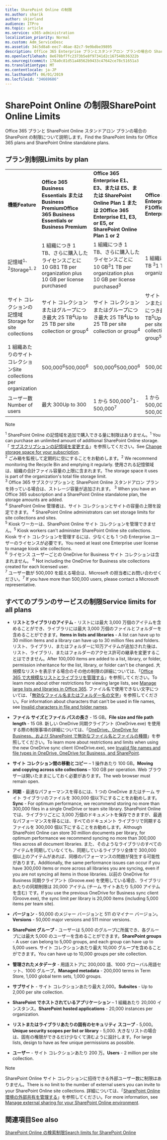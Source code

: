 ```yaml
---
title: SharePoint Online の制限
ms.author: sharik
author: skjerland
audience: ITPro
ms.topic: article
ms.service: o365-administration
localization_priority: Normal
ms.custom: Adm_ServiceDesc
ms.assetid: 34c5d8a8-eec7-46ae-82c7-9e9bdbe39895
description: Office 365 Enterprise プランとスタンドアロン プランの場合の SharePoint Online の制限について説明します。
ms.openlocfilehash: 8e678bf7fc2373b5e8f97341d2c167548b36322b
ms.sourcegitcommit: 178a0c81d51a48562b9433c47642ce78c51651a3
ms.translationtype: MT
ms.contentlocale: ja-JP
ms.lasthandoff: 06/01/2019
ms.locfileid: "34669686"
---
```

# <a name="sharepoint-online-limits"></a><span data-ttu-id="3b09f-103">SharePoint Online の制限</span><span class="sxs-lookup"><span data-stu-id="3b09f-103">SharePoint Online Limits</span></span>

<span data-ttu-id="3b09f-104">Office 365 プランと SharePoint Online スタンドアロン プランの場合の SharePoint の制限について説明します。</span><span class="sxs-lookup"><span data-stu-id="3b09f-104">Find the SharePoint limits for Office 365 plans and SharePoint Online standalone plans.</span></span>
  
## <a name="limits-by-plan"></a><span data-ttu-id="3b09f-105">プラン別制限</span><span class="sxs-lookup"><span data-stu-id="3b09f-105">Limits by plan</span></span>

|||||
|:-----|:-----|:-----|:-----|
|<span data-ttu-id="3b09f-106">**機能**</span><span class="sxs-lookup"><span data-stu-id="3b09f-106">**Feature**</span></span> <br/> |<span data-ttu-id="3b09f-107">**Office 365 Business Essentials または Business Premium**</span><span class="sxs-lookup"><span data-stu-id="3b09f-107">**Office 365 Business Essentials or Business Premium**</span></span> <br/> |<span data-ttu-id="3b09f-108">**Office 365 Enterprise E1、E3、または E5、または SharePoint Online Plan 1 または 2**</span><span class="sxs-lookup"><span data-stu-id="3b09f-108">**Office 365 Enterprise E1, E3, or E5, or SharePoint Online Plan 1 or 2**</span></span> <br/> | <span data-ttu-id="3b09f-109">**Office 365 Enterprise F1**</span><span class="sxs-lookup"><span data-stu-id="3b09f-109">**Office 365 Enterprise F1**</span></span> <br/> |
|<span data-ttu-id="3b09f-110">記憶域<sup>1、2</sup></span><span class="sxs-lookup"><span data-stu-id="3b09f-110">Storage<sup>1, 2</sup></span></span> <br/> |<span data-ttu-id="3b09f-111">1 組織につき 1 TB、さらに購入したライセンスごとに 10 GB</span><span class="sxs-lookup"><span data-stu-id="3b09f-111">1 TB per organization plus 10 GB per license purchased</span></span>  <br/> |<span data-ttu-id="3b09f-112">1 組織につき 1 TB、さらに購入したライセンスごとに 10 GB<sup>3</sup></span><span class="sxs-lookup"><span data-stu-id="3b09f-112">1 TB per organization plus 10 GB per license purchased<sup>3</sup></span></span> <br/> |<span data-ttu-id="3b09f-113">1 組織につき 1 TB <sup>3</sup></span><span class="sxs-lookup"><span data-stu-id="3b09f-113">1 TB per organization <sup>3</sup></span></span> <br/> |
|<span data-ttu-id="3b09f-114">サイト コレクションの記憶域</span><span class="sxs-lookup"><span data-stu-id="3b09f-114">Storage for site collections</span></span>  <br/> |<span data-ttu-id="3b09f-115">サイト コレクションまたはグループにつき最大 25 TB<sup>4</sup></span><span class="sxs-lookup"><span data-stu-id="3b09f-115">Up to 25 TB per site collection or group<sup>4</sup></span></span> <br/> |<span data-ttu-id="3b09f-116">サイト コレクションまたはグループにつき最大 25 TB<sup>4</sup></span><span class="sxs-lookup"><span data-stu-id="3b09f-116">Up to 25 TB per site collection or group<sup>4</sup></span></span> <br/> |<span data-ttu-id="3b09f-117">サイト コレクションまたはグループにつき最大 25 TB<sup>5</sup></span><span class="sxs-lookup"><span data-stu-id="3b09f-117">Up to 25 TB per site collection or group<sup>5</sup></span></span> <br/> |
|<span data-ttu-id="3b09f-118">1 組織あたりのサイト コレクション</span><span class="sxs-lookup"><span data-stu-id="3b09f-118">Site collections per organization</span></span>  <br/> |<span data-ttu-id="3b09f-119">500,000<sup>6</sup></span><span class="sxs-lookup"><span data-stu-id="3b09f-119">500,000<sup>6</sup></span></span> <br/> |<span data-ttu-id="3b09f-120">500,000<sup>6</sup></span><span class="sxs-lookup"><span data-stu-id="3b09f-120">500,000<sup>6</sup></span></span> <br/> |<span data-ttu-id="3b09f-121">500,000</span><span class="sxs-lookup"><span data-stu-id="3b09f-121">500,000</span></span><br/> |
|<span data-ttu-id="3b09f-122">ユーザー数</span><span class="sxs-lookup"><span data-stu-id="3b09f-122">Number of users</span></span>  <br/> |<span data-ttu-id="3b09f-123">最大 300</span><span class="sxs-lookup"><span data-stu-id="3b09f-123">Up to 300</span></span>  <br/> |<span data-ttu-id="3b09f-124">1 から 500,000<sup>7</sup></span><span class="sxs-lookup"><span data-stu-id="3b09f-124">1- 500,000<sup>7</sup></span></span> <br/> |<span data-ttu-id="3b09f-125">1 から 500,000<sup>7</sup></span><span class="sxs-lookup"><span data-stu-id="3b09f-125">1- 500,000<sup>7</sup></span></span> <br/> |
   
> [!NOTE]
> <span data-ttu-id="3b09f-126"><sup>1</sup> SharePoint Online の記憶域を追加で購入できる量に制限はありません。</span><span class="sxs-lookup"><span data-stu-id="3b09f-126"><sup>1</sup> You can purchase an unlimited amount of additional SharePoint Online storage.</span></span> <span data-ttu-id="3b09f-127">「 [サブスクリプションの記憶域を変更する](https://support.office.com/article/96EA3533-DE64-4B01-839A-C560875A662C)」を参照してください。</span><span class="sxs-lookup"><span data-stu-id="3b09f-127">See [Change storage space for your subscription](https://support.office.com/article/96EA3533-DE64-4B01-839A-C560875A662C).</span></span> 
<br/><span data-ttu-id="3b09f-128"><sup>2</sup> ごみ箱を監視して定期的に空にすることをお勧めします。</span><span class="sxs-lookup"><span data-stu-id="3b09f-128"><sup>2</sup> We recommend monitoring the Recycle Bin and emptying it regularly.</span></span> <span data-ttu-id="3b09f-129">使用される記憶領域は、組織の合計ファイル容量の上限に含まれます。</span><span class="sxs-lookup"><span data-stu-id="3b09f-129">The storage space it uses is part of the organization's total file storage limit.</span></span> 
<br/> <span data-ttu-id="3b09f-p103"><sup>3</sup> Office 365 サブスクリプションと SharePoint Online スタンドアロン プランを持っている場合は、ストレージ容量が追加されます。 </span><span class="sxs-lookup"><span data-stu-id="3b09f-p103"><sup>3</sup> When you have an Office 365 subscription and a SharePoint Online standalone plan, the storage amounts are added. </span></span><br/><span data-ttu-id="3b09f-p104"><sup>4</sup> SharePoint Online 管理者は、サイト コレクションとサイトの容量の上限を設定できます。 </span><span class="sxs-lookup"><span data-stu-id="3b09f-p104"><sup>4</sup> SharePoint Online administrators can set storage limits for site collections and sites. </span></span><br/> <span data-ttu-id="3b09f-132"><sup>5</sup> Kiosk ワーカーは、SharePoint Online サイト コレクションを管理できません。</span><span class="sxs-lookup"><span data-stu-id="3b09f-132"><sup>5</sup> Kiosk workers can't administer SharePoint Online site collections.</span></span> <span data-ttu-id="3b09f-133">Kiosk サイト コレクションを管理するには、少なくとも 1 つの Enterprise ユーザーのライセンスが必要です。</span><span class="sxs-lookup"><span data-stu-id="3b09f-133">You need at least one Enterprise user license to manage kiosk site collections.</span></span> 
<br/> <span data-ttu-id="3b09f-p106"><sup>6</sup> ライセンス ユーザーごとの OneDrive for Business サイト コレクションは含まれません。 </span><span class="sxs-lookup"><span data-stu-id="3b09f-p106"><sup>6</sup> Not including the OneDrive for Business site collections created for each licensed user. </span></span><br/><span data-ttu-id="3b09f-135"><sup>7</sup> ユーザー数が 500,000 を超える場合は、Microsoft の担当者にお問い合わせください。</span><span class="sxs-lookup"><span data-stu-id="3b09f-135"><sup>7</sup> If you have more than 500,000 users, please contact a Microsoft representative.</span></span> 
  

  
## <a name="service-limits-for-all-plans"></a><span data-ttu-id="3b09f-136">すべてのプランのサービスの制限</span><span class="sxs-lookup"><span data-stu-id="3b09f-136">Service limits for all plans</span></span>

- <span data-ttu-id="3b09f-137">**リストとライブラリのアイテム** - リストには最大 3,000 万個のアイテムを含めることができ、ライブラリには最大 3,000 万個のファイルとフォルダーを含めることができます。</span><span class="sxs-lookup"><span data-stu-id="3b09f-137">**Items in lists and libraries** - A list can have up to 30 million items and a library can have up to 30 million files and folders.</span></span> <span data-ttu-id="3b09f-138">リスト、ライブラリ、またはフォルダーに10万アイテムが追加された後は、リスト、ライブラリ、またはフォルダーのアクセス許可の継承を変更することはできません。</span><span class="sxs-lookup"><span data-stu-id="3b09f-138">After 100,000 items are added to a list, library, or folder, permission inheritance for the list, library, or folder can't be changed.</span></span> <span data-ttu-id="3b09f-139">大規模なリストを表示する場合のその他の制限の詳細については、「[Office 365 で大規模なリストとライブラリを管理する](https://support.office.com/article/b4038448-ec0e-49b7-b853-679d3d8fb784)」を参照してください。</span><span class="sxs-lookup"><span data-stu-id="3b09f-139">To learn more about other restrictions for viewing large lists, see [Manage large lists and libraries in Office 365](https://support.office.com/article/b4038448-ec0e-49b7-b853-679d3d8fb784).</span></span> <span data-ttu-id="3b09f-140">ファイル名で使用できない文字については、「[無効なファイル名またはフォルダー名の文字](https://support.office.com/article/64883a5d-228e-48f5-b3d2-eb39e07630fa)」を参照してください。</span><span class="sxs-lookup"><span data-stu-id="3b09f-140">For information about characters that can't be used in file names, see [Invalid characters in file and folder names](https://support.office.com/article/64883a5d-228e-48f5-b3d2-eb39e07630fa).</span></span>

- <span data-ttu-id="3b09f-141">**ファイル サイズとファイル パスの長さ** - 15 GB。</span><span class="sxs-lookup"><span data-stu-id="3b09f-141">**File size and file path length** - 15 GB.</span></span> <span data-ttu-id="3b09f-142">新しい OneDrive 同期クライアント (OneDrive.exe) を使用する際の制限事項の詳細については、「[OneDrive、OneDrive for Business、および SharePoint で無効なファイル名とファイルの種類](https://support.office.com/article/64883a5d-228e-48f5-b3d2-eb39e07630fa)」を参照してください。</span><span class="sxs-lookup"><span data-stu-id="3b09f-142">To learn more about restrictions and limits when using the new OneDrive sync client (OneDrive.exe), see [Invalid file names and file types in OneDrive, OneDrive for Business, and SharePoint](https://support.office.com/article/64883a5d-228e-48f5-b3d2-eb39e07630fa).</span></span>

- <span data-ttu-id="3b09f-143">**サイト コレクション間の移動とコピー** – 1 操作あたり 100 GB。</span><span class="sxs-lookup"><span data-stu-id="3b09f-143">**Moving and copying across site collections** – 100 GB per operation.</span></span> <span data-ttu-id="3b09f-144">Web ブラウザーは開いたままにしておく必要があります。</span><span class="sxs-lookup"><span data-stu-id="3b09f-144">The web browser must remain open.</span></span>

- <span data-ttu-id="3b09f-145">**同期** - 最適なパフォーマンスを得るには、1 つの OneDrive またはチーム サイト ライブラリのファイルを 300,000 個以下にすることをお勧めします。</span><span class="sxs-lookup"><span data-stu-id="3b09f-145">**Sync** - For optimum performance, we recommend storing no more than 300,000 files in a single OneDrive or team site library.</span></span> <span data-ttu-id="3b09f-146">SharePoint Online では、ライブラリごとに 3,000 万個のドキュメントを保存できますが、最適なパフォーマンスを得るには、すべてのドキュメント ライブラリで同期するファイルを 300,000 個以下にすることをお勧めします。</span><span class="sxs-lookup"><span data-stu-id="3b09f-146">Although SharePoint Online can store 30 million documents per library, for optimum performance we recommend syncing no more than 300,000 files across all document libraries.</span></span> <span data-ttu-id="3b09f-147">また、そのようなライブラリのすべてのアイテムを同期していなくても、同期しているライブラリ全体で 300,000 個以上のアイテムがあれば、同様のパフォーマンスの問題が発生する可能性があります。</span><span class="sxs-lookup"><span data-stu-id="3b09f-147">Additionally, the same performance issues can occur if you have 300,000 items or more across all libraries you are syncing, even if you are not syncing all items in those libraries.</span></span> <span data-ttu-id="3b09f-148">以前の OneDrive for Business 同期クライアント (Groove.exe) を使用している場合、ライブラリあたりの同期制限は 20,000 アイテム (チーム サイトあたり 5,000 アイテムを含む) です。</span><span class="sxs-lookup"><span data-stu-id="3b09f-148">If you use the previous OneDrive for Business sync client (Groove.exe), the sync limit per library is 20,000 items (including 5,000 items per team site).</span></span>

- <span data-ttu-id="3b09f-149">**バージョン** - 50,000 のメジャー バージョンと 511 のマイナー バージョン。</span><span class="sxs-lookup"><span data-stu-id="3b09f-149">**Versions** - 50,000 major versions and 511 minor versions.</span></span>

- <span data-ttu-id="3b09f-150">**SharePoint グループ** - ユーザーは 5,000 のグループに所属でき、各グループには最大 5,000 のユーザーを含めることができます。</span><span class="sxs-lookup"><span data-stu-id="3b09f-150">**SharePoint groups** - A user can belong to 5,000 groups, and each group can have up to 5,000 users.</span></span> <span data-ttu-id="3b09f-151">サイト コレクションあたり最大 10,000 グループを含めることができます。</span><span class="sxs-lookup"><span data-stu-id="3b09f-151">You can have up to 10,000 groups per site collection.</span></span>

- <span data-ttu-id="3b09f-152">**管理されたメタデータ** - 用語ストアに 200,000 語、1000 グローバル用語セット、1000 グループ。</span><span class="sxs-lookup"><span data-stu-id="3b09f-152">**Managed metadata** - 200,000 terms in Term Store, 1,000 global term sets, 1,000 groups.</span></span>

- <span data-ttu-id="3b09f-153">**サブサイト** - サイト コレクションあたり最大 2,000。</span><span class="sxs-lookup"><span data-stu-id="3b09f-153">**Subsites** - Up to 2,000 per site collection.</span></span>

- <span data-ttu-id="3b09f-154">**SharePoint でホストされているアプリケーション** – 1 組織あたり 20,000 インスタンス。</span><span class="sxs-lookup"><span data-stu-id="3b09f-154">**SharePoint hosted applications** - 20,000 instances per organization.</span></span>

- <span data-ttu-id="3b09f-155">**リストまたはライブラリあたりの固有のセキュリティ スコープ** - 5,000。</span><span class="sxs-lookup"><span data-stu-id="3b09f-155">**Unique security scopes per list or library** - 5,000.</span></span> <span data-ttu-id="3b09f-156">大きなリストの場合は、固有の権限ができるだけ少なくて済むように設計します。</span><span class="sxs-lookup"><span data-stu-id="3b09f-156">For large lists, design to have as few unique permissions as possible.</span></span>

- <span data-ttu-id="3b09f-157">**ユーザー** - サイト コレクションあたり 200 万。</span><span class="sxs-lookup"><span data-stu-id="3b09f-157">**Users** - 2 million per site collection.</span></span>

> [!NOTE]
> <span data-ttu-id="3b09f-158">SharePoint Online サイト コレクションに招待できる外部ユーザー数に制限はありません。</span><span class="sxs-lookup"><span data-stu-id="3b09f-158">There is no limit to the number of external users you can invite to your SharePoint Online site collections.</span></span> <span data-ttu-id="3b09f-159">詳細については、「[SharePoint Online 環境の外部共有を管理する](/sharepoint/external-sharing-overview)」を参照してください。</span><span class="sxs-lookup"><span data-stu-id="3b09f-159">For more information, see [Manage external sharing for your SharePoint Online environment](/sharepoint/external-sharing-overview).</span></span>

## <a name="see-also"></a><span data-ttu-id="3b09f-160">関連項目</span><span class="sxs-lookup"><span data-stu-id="3b09f-160">See also</span></span>

[<span data-ttu-id="3b09f-161">SharePoint Online の検索制限</span><span class="sxs-lookup"><span data-stu-id="3b09f-161">Search limits for SharePoint Online</span></span>](/sharepoint/search-limits)
